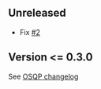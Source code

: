 Unreleased
-----------
- Fix [#2](https://github.com/oxfordcontrol/osqp-matlab/issues/2)


Version <= 0.3.0
----------------
See [OSQP changelog](https://github.com/oxfordcontrol/osqp/blob/master/CHANGELOG.md)
